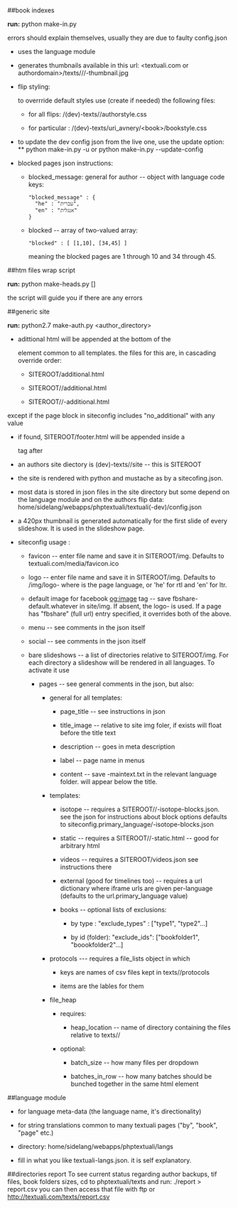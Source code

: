 ##book indexes

**run:** python make-in.py 

errors should explain themselves, usually they are due to faulty config.json
  * uses the language module
  * generates thumbnails available in this url: <textuali.com or authordomain>/texts/<author>/<book>/<front or back>-thumbnail.jpg
  * flip  styling:
    
    to overrride default styles use (create if needed) the following files:
     * for all <author> flips: /(dev)-texts/<author>/authorstyle.css

      * for particular <book>: /(dev)-texts/uri_avnery/\<book\>/bookstyle.css

  * to update the dev config json from the live one, use the update option:
    ** python make-in.py -u or python make-in.py --update-config

  * blocked pages json instructions:
    * blocked_message: general for author -- object with language code keys:
     
          "blocked_message" : {
            "he" : "עברית",
            "en" : "אנגלית"
          }

     * blocked -- array of two-valued array: 
     
           "blocked" : [ [1,10], [34,45] ] 
           
       meaning the blocked pages are 1 through 10 and 34 through 45.

##htm files  wrap script

**run:** python make-heads.py <author> [<book>]

the script will guide you if there are any errors

##generic site

**run:** python2.7 make-auth.py <author_directory>

* adittional html will be appended at the bottom of the <main> element common to all templates. the files for this are, in cascading override order:
  
  * SITEROOT/additional.html
  
  * SITEROOT/<lang>/additional.html
  
  * SITEROOT/<lang>/<pagename>-additional.html
 
except if the page block in siteconfig includes "no_additional" with any value

* if found, SITEROOT/footer.html will be appended inside a  <footer> tag after </main>


* an authors site diectory is (dev)-texts/<auhthor>/site -- this is SITEROOT

* the site is rendered with python and mustache as by a sitecofing.json.

* most data is stored in json files in the site directory but some depend on the language module and on the authors flip data: home/sidelang/webapps/phptextuali/textuali(-dev)/config.json

* a 420px thumbnail is generated automatically for the first slide of every slideshow. It is used in the slideshow page.

* siteconfig usage :
    
  * favicon -- enter file name and save it in SITEROOT/img. Defaults to textuali.com/media/favicon.ico
  
  * logo -- enter file name and save it in SITEROOT/img. Defaults to /img/logo-<langcode> where <langcode> is the page language, or 'he' for rtl and 'en' for ltr.
  
  * default image for facebook <og:image> tag -- save fbshare-default.whatever in site/img. If absent, the logo-<language> is used. If a page has
 "fbshare" (full url) entry specified, it overrides both of the above.

  * menu -- see comments in the json itself
  
  * social -- see comments in the json itself
  
  * bare slideshows -- a list of directories relative to SITEROOT/img. For each directory a slideshow will be rendered in all languages. To activate it use <a href="whatever" class="bare-slideshow" title="will go over the carousel" data-slideshow="id of slideshow from the bare_slideshows list mentioned above"></a>
    * pages -- see general comments in the json, but also:
      
      * general for all templates:
        
        * page_title -- see instructions in json
        
        * title_image -- relative to site img foler, if exists will float before the title text
        
        * description -- goes in meta description
        
        * label -- page name in menus
        
        * content -- save <pagename>-maintext.txt in the relevant language folder. will appear below the title.
           
      * templates:
        
        * isotope -- requires a SITEROOT/<lang>/<pagename>-isotope-blocks.json. see the json for instructions about block options
            defaults to siteconfig.primary_language/<pagename>-isotope-blocks.json
        
        * static -- requires a SITEROOT/<lang>/<page>-static.html -- good for arbitrary html
        
        * videos -- requires a SITEROOT/videos.json see instructions there
        
        * external (good for timelines too) -- requires a url dictionary where iframe urls are given per-language (defaults to the url.primary_language value)
        * books -- optional lists of exclusions:
          
          * by type : "exclude_types" : ["type1", "type2"...]
          
          * by id (folder): "exclude_ids": ["bookfolder1", "boookfolder2"...]
       
      * protocols --- requires a file_lists object in which
         
         * keys are names of csv files kept in texts/<author>/protocols
         
         * items are the lables for them
          
      * file_heap
      
        * requires:
          
          * heap_location -- name of directory containing the files relative to texts/<author>/
        
        * optional:
          
          * batch_size -- how many files per dropdown
          
          * batches_in_row -- how many batches should be bunched together in the same html element
       


##language module

* for language meta-data (the language name, it's directionality)

* for string translations common to many textuali pages ("by", "book", "page" etc.)

* directory:  home/sidelang/webapps/phptextuali/langs

* fill in what you like textuali-langs.json. it is self explanatory.

##directories report
To see current status regarding author backups, tif files, book folders sizes,
cd to phptextuali/texts and run:
./report > report.csv
you can then access that file with ftp or http://textuali.com/texts/report.csv
